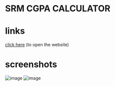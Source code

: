 # SRM CGPA CALCULATOR

# links
[click here](https://siddhardha123.github.io/CGPA-calculator/) (to open the website)

# screenshots
![image](https://user-images.githubusercontent.com/71877477/153706088-8a656b44-4fc4-4774-bd3a-90f1ed83b274.png)
![image](https://user-images.githubusercontent.com/71877477/153706172-eeab0cab-ef09-419c-bd32-fb59963da143.png)
